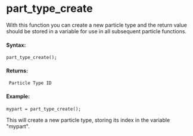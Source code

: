 # part_type_create

With this function you can create a new particle type and the return
value should be stored in a variable for use in all subsequent particle
functions.

#### Syntax:

``` gml
part_type_create();
```

#### Returns:

``` gml
 Particle Type ID
```

#### Example:

``` gml
mypart = part_type_create();
```

This will create a new particle type, storing its index in the variable
"mypart".
